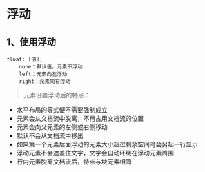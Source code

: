# 浮动

## 1、使用浮动

```
float: [值];
	none：默认值，元素不浮动
	left：元素向左浮动
	right：元素向右浮动
```

> 元素设置浮动后的特点：

- 水平布局的等式便不需要强制成立
- 元素会从文档流中脱离，不再占用文档流的位置
- 元素会向父元素的左侧或右侧移动
- 默认不会从文档流中移出
- 如果第一个元素后面浮动的元素大小超过剩余空间时会另起一行显示
- 浮动元素不会遮盖住文字，文字会自动环绕在浮动元素周围
- 行内元素脱离文档流后，特点与块元素相同

